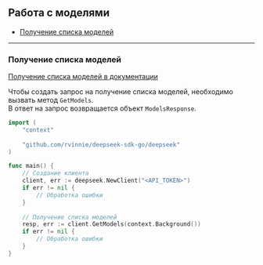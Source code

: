## Работа с моделями

* [Получение списка моделей](#Получение-списка-моделей)

---

### Получение списка моделей
[Получение списка моделей в документации](https://api-docs.deepseek.com/api/list-models)

Чтобы создать запрос на получение списка моделей, необходимо вызвать метод `GetModels`.  
В ответ на запрос возвращается объект `ModelsResponse`.

```go
import (
    "context"
    
    "github.com/rvinnie/deepseek-sdk-go/deepseek"
)

func main() {
    // Создание клиента
    client, err := deepseek.NewClient("<API_TOKEN>")
    if err != nil {
        // Обработка ошибки
    }
    
    // Получение списка моделей 
    resp, err := client.GetModels(context.Background())
    if err != nil {
        // Обработка ошибки
    }
}

```
